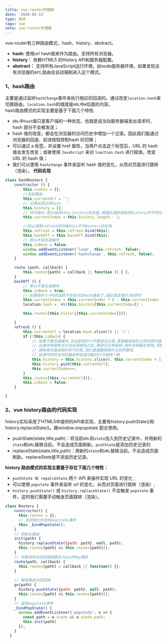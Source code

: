 ```yaml
---
title: vue-router的理解
date: '2020-03-13'
type: 技术
tags: vue
note: vue-router的理解
---
```


vue-router有三种路由模式，hash、history、abstract。
+ **hash:** 使用url hash值来作为路由。支持所有浏览器。
+ **history：** 依赖HTML5 的History API和服务器配置。
+ **abstract：** 支持所有JavaScript运行环境，如node服务器环境，如果发现没有浏览器的`API`,路由会自动强制进入这个模式。 

### 1、hash路由

主要是通过监听`hashChange`事件来执行相应的回调的。通过改变`location.hash`来切换路由。`location.hash`的值就是`URL`中`#`后面的内容。    
hash路由模式的实现主要是基于下面几个特性:
+ `URL`中`hash`值只是客户端的一种状态，也就是说当向服务器端发出请求时，hash 部分不会被发送；
+ hash 值的改变，都会在浏览器的访问历史中增加一个记录。因此我们能通过浏览器的回退、前进按钮控制hash 的切换；
+ 可以通过 a 标签，并设置 href 属性，当用户点击这个标签后，URL 的 hash 值会发生改变；或者使用  `JavaScript` 来对 `loaction.hash` 进行赋值，改变 URL 的 hash 值；
+ 我们可以使用 `hashchange` 事件来监听 hash 值的变化，从而对页面进行跳转（渲染）。
**代码实现**
```js
class hashRouters {
    constructor () {
        this.routes = {};
        //当前路由
        this.currentUrl = '';
        // 记录出现过的hash
        this.history = [];
        // 作为指针,默认指向this.history的末尾,根据后退前进指向history中不同的hash
        this.currentIndex = this.history.length - 1;

        //防止调用refresh的时候this不为Routers的实例
        this.refresh = this.refresh.bind(this);
        this.backOff = this.backOff.bind(this);
        // 默认不是后退操作
        this.isBack = false;
        window.addEventListener('load', this.refresh, false);
        window.addEventListener('hashchange', this.refresh, false);
    }

    route (path, callback) {
        this.routes[path] = callback || function () { };
    }
    backOff () {
        // 默认不是后退操作
        this.isBack = true;
        // 如果指针小于0的话就不存在对应hash路由了,因此锁定指针为0即可
        this.currentIndex = this.currentIndex ? 0 : this.currentIndex - 1;
        location.hash = `#${this.history[this.currentIndex]}`;

        this.routes[this.history[this.currentIndex]]();

    }
    refresh () {
        this.currentUrl = location.hash.slice(1) || '/';
        if (!this.isBack) {
            // 如果不是后退操作,且当前指针小于数组总长度,直接截取指针之前的部分储存下来
            // 此操作来避免当点击后退按钮之后,再进行正常跳转,指针会停留在原地,而数组添加新hash路由
            // 避免再次造成指针的不匹配,我们直接截取指针之前的数组
            // 此操作同时与浏览器自带后退功能的行为保持一致
            this.history = this.history.slice(0, this.currentIndex + 1);
            this.history.push(this.currentUrl);
            this.currentIndex++;
        }
        this.routes[this.currentUrl]();
        this.isBack = false;
    }

}
```
### 2、vue history路由的代码实现

history实际采用了HTML5中提供的API来实现，主要有history.pushState()和history.replaceState()。跟window.onpopstate 配合使用。
+ pushState(state,title,path)：将当前`URL`和`state`加入到历史记录中，并用新的`state`和`URL`替换当前。不会造成页面刷新。`pushState`是添加历史记录的
+ replaceState(state,title,path)：用新的`state`和`URL`替换当前。不会造成页面刷新。replaceState是不添加历史记录。  

**history 路由模式的实现主要基于存在下面几个特性：**
+ `pushState 和 repalceState` 两个 API 来操作实现 URL 的变化 ;
+ 可以使用 `popstate` 事件来监听 url 的变化，从而对页面进行跳转（渲染）;
+ `history.pushState()` 或 `history.replaceState()` 不会触发 `popstate` 事件，这时我们需要手动触发页面跳转（渲染）。

```js
class Routers {
    constructor() {
      this.routes = {};
      // 在初始化时监听popstate事件
      this._bindPopState();
    }
    // 初始化路由
    init(path) {
      history.replaceState({path: path}, null, path);
      this.routes[path] && this.routes[path]();
    }
    // 将路径和对应回调函数加入hashMap储存
    route(path, callback) {
      this.routes[path] = callback || function() {};
    }
  
    // 触发路由对应回调
    go(path) {
      history.pushState({path: path}, null, path);
      this.routes[path] && this.routes[path]();
    }
    // 监听popstate事件
    _bindPopState() {
      window.addEventListener('popstate', e => {
        const path = e.state && e.state.path;
        this.init(path)
      });
    }
  }
```